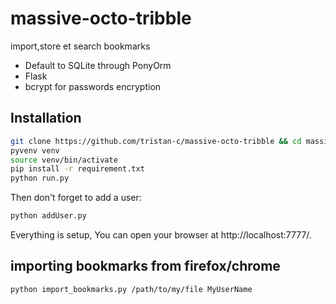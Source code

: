 massive-octo-tribble
====================

import,store et search bookmarks

* Default to SQLite through PonyOrm
* Flask
* bcrypt for passwords encryption

Installation
------------

```bash
git clone https://github.com/tristan-c/massive-octo-tribble && cd massive-octo-tribble
pyvenv venv
source venv/bin/activate
pip install -r requirement.txt
python run.py
```

Then don't forget to add a user:
```bash
python addUser.py
```

Everything is setup, You can open your browser at http://localhost:7777/.

importing bookmarks from firefox/chrome
---------------------------------------
```bash
python import_bookmarks.py /path/to/my/file MyUserName
```
